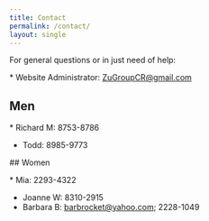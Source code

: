 ```yaml
---
title: Contact
permalink: /contact/
layout: single 
---
```


For general questions or in just need of help:

​* Website Administrator: <ZuGroupCR@gmail.com>

## Men

​* Richard M: 8753-8786
* Todd: 8985-9773

​​## Women

​* Mia: 2293-4322
* Joanne W: 8310-2915
* Barbara B: <barbrocket@yahoo.com>; 2228-1049
